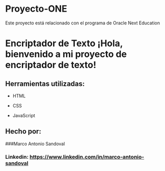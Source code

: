 # Proyecto-ONE

Este proyecto está relacionado con el programa de Oracle Next Education

# Encriptador de Texto ¡Hola, bienvenido a mi proyecto de encriptador de texto!



## Herramientas utilizadas:

* HTML

* CSS

* JavaScript

## Hecho por:

###Marco Antonio Sandoval

### Linkedin: https://www.linkedin.com/in/marco-antonio-sandoval
